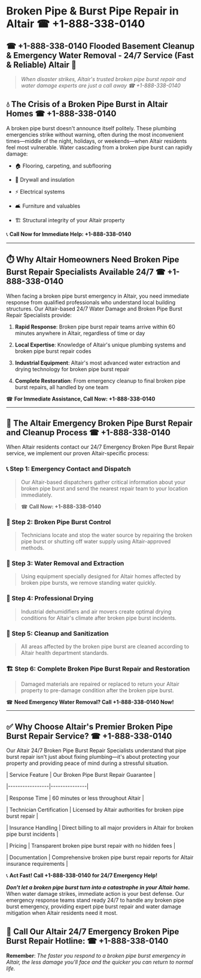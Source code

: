 # Broken Pipe & Burst Pipe Repair in Altair ☎ +1-888-338-0140  
## ☎ +1-888-338-0140 Flooded Basement Cleanup & Emergency Water Removal - 24/7 Service (Fast & Reliable) Altair 🚨  

> *When disaster strikes, Altair's trusted broken pipe burst repair and water damage experts are just a call away ☎ +1-888-338-0140*  

## 💧 The Crisis of a Broken Pipe Burst in Altair Homes ☎ +1-888-338-0140  

A broken pipe burst doesn't announce itself politely. These plumbing emergencies strike without warning, often during the most inconvenient times—middle of the night, holidays, or weekends—when Altair residents feel most vulnerable. Water cascading from a broken pipe burst can rapidly damage:  

* 🏠 Flooring, carpeting, and subflooring  
* 🧱 Drywall and insulation  
* ⚡ Electrical systems  
* 🛋️ Furniture and valuables  
* 🏗️ Structural integrity of your Altair property  

📞 **Call Now for Immediate Help: +1-888-338-0140**  

---  

## ⏱️ Why Altair Homeowners Need Broken Pipe Burst Repair Specialists Available 24/7 ☎ +1-888-338-0140  

When facing a broken pipe burst emergency in Altair, you need immediate response from qualified professionals who understand local building structures. Our Altair-based 24/7 Water Damage and Broken Pipe Burst Repair Specialists provide:  

1. **Rapid Response**: Broken pipe burst repair teams arrive within 60 minutes anywhere in Altair, regardless of time or day  
2. **Local Expertise**: Knowledge of Altair's unique plumbing systems and broken pipe burst repair codes  
3. **Industrial Equipment**: Altair's most advanced water extraction and drying technology for broken pipe burst repair  
4. **Complete Restoration**: From emergency cleanup to final broken pipe burst repairs, all handled by one team  

☎ **For Immediate Assistance, Call Now: +1-888-338-0140**  

---  

## 🔧 The Altair Emergency Broken Pipe Burst Repair and Cleanup Process ☎ +1-888-338-0140  

When Altair residents contact our 24/7 Emergency Broken Pipe Burst Repair service, we implement our proven Altair-specific process:  

### 📞 Step 1: Emergency Contact and Dispatch  
> Our Altair-based dispatchers gather critical information about your broken pipe burst and send the nearest repair team to your location immediately.  
> ☎ **Call Now: +1-888-338-0140**  

### 🚿 Step 2: Broken Pipe Burst Control  
> Technicians locate and stop the water source by repairing the broken pipe burst or shutting off water supply using Altair-approved methods.  

### 🌊 Step 3: Water Removal and Extraction  
> Using equipment specially designed for Altair homes affected by broken pipe bursts, we remove standing water quickly.  

### 💨 Step 4: Professional Drying  
> Industrial dehumidifiers and air movers create optimal drying conditions for Altair's climate after broken pipe burst incidents.  

### 🧼 Step 5: Cleanup and Sanitization  
> All areas affected by the broken pipe burst are cleaned according to Altair health department standards.  

### 🏗️ Step 6: Complete Broken Pipe Burst Repair and Restoration  
> Damaged materials are repaired or replaced to return your Altair property to pre-damage condition after the broken pipe burst.  

☎ **Need Emergency Water Removal? Call +1-888-338-0140 Now!**  

---  

## ✅ Why Choose Altair's Premier Broken Pipe Burst Repair Service? ☎ +1-888-338-0140  

Our Altair 24/7 Broken Pipe Burst Repair Specialists understand that pipe burst repair isn't just about fixing plumbing—it's about protecting your property and providing peace of mind during a stressful situation.  

| Service Feature | Our Broken Pipe Burst Repair Guarantee |  
|-----------------|---------------|  
| Response Time | 60 minutes or less throughout Altair |  
| Technician Certification | Licensed by Altair authorities for broken pipe burst repair |  
| Insurance Handling | Direct billing to all major providers in Altair for broken pipe burst incidents |  
| Pricing | Transparent broken pipe burst repair with no hidden fees |  
| Documentation | Comprehensive broken pipe burst repair reports for Altair insurance requirements |  

📞 **Act Fast! Call +1-888-338-0140 for 24/7 Emergency Help!**  

***Don't let a broken pipe burst turn into a catastrophe in your Altair home.*** When water damage strikes, immediate action is your best defense. Our emergency response teams stand ready 24/7 to handle any broken pipe burst emergency, providing expert pipe burst repair and water damage mitigation when Altair residents need it most.  

## 📱 Call Our Altair 24/7 Emergency Broken Pipe Burst Repair Hotline: ☎ +1-888-338-0140  

**Remember**: *The faster you respond to a broken pipe burst emergency in Altair, the less damage you'll face and the quicker you can return to normal life.*